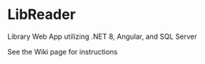 # LibReader
Library Web App utilizing .NET 8, Angular, and SQL Server

See the Wiki page for instructions

